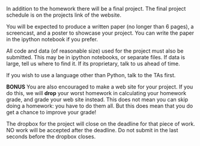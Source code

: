 In addition to the homework there will be a final project. The final project schedule is on the projects link of the website.

You will be expected to produce a written paper (no longer than 6 pages), a screencast, and a poster to showcase your project. You can write the paper in the ipython notebook if you prefer.

All code and data (of reasonable size) used for the project must also be submitted. This may be in ipython notebooks, or separate files. If data is large, tell us where to find it. If its proprietary, talk to us ahead of time.

If you wish to use a language other than Python, talk to the TAs first.

**BONUS** You are also encouraged to make a web site for your project. If you do this, we will **drop** your worst homework in calculating your homework grade, and grade your web site instead. This does not mean you can skip doing a homework: you have to do them all. But this does mean that you do get a chance to improve your grade!

The dropbox for the project will close on the deadline for that piece of work. NO work will be accepted after the deadline. Do not submit in the last seconds before the dropbox closes.